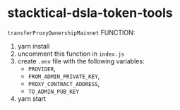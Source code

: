 # stacktical-dsla-token-tools

`transferProxyOwnershipMainnet` FUNCTION:

1. yarn install
2. uncomment this function in `index.js`
3. create `.env` file with the following variables: 
   - `PROVIDER`, 
   - `FROM_ADMIN_PRIVATE_KEY`, 
   - `PROXY_CONTRACT_ADDRESS`, 
   - `TO_ADMIN_PUB_KEY`
4. yarn start